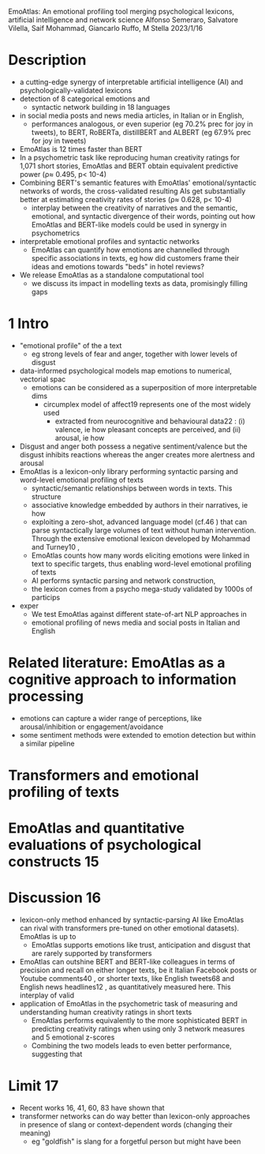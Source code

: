 EmoAtlas: An emotional profiling tool
  merging psychological lexicons, artificial intelligence and network science
Alfonso Semeraro, Salvatore Vilella, Saif Mohammad, Giancarlo Ruffo, M Stella
2023/1/16

# Description

* a cutting-edge synergy of interpretable artificial intelligence (AI) and
  psychologically-validated lexicons
* detection of 8 categorical emotions and
  * syntactic network building in 18 languages
* in social media posts and news media articles, in Italian or in English,
  * performances analogous, or even superior (eg 70.2% prec for joy in tweets),
    to BERT, RoBERTa, distillBERT and ALBERT (eg 67.9% prec for joy in tweets)
* EmoAtlas is 12 times faster than BERT
* In a psychometric task like reproducing human creativity ratings for 1,071
  short stories, EmoAtlas and BERT obtain equivalent predictive power
  (ρ≈ 0.495, p< 10-4)
* Combining BERT's semantic features with
  EmoAtlas' emotional/syntactic networks of words,
  the cross-validated resulting AIs get substantially better at estimating
  creativity rates of stories (ρ≈ 0.628, p< 10-4)
  * interplay between the creativity of narratives and the semantic, emotional,
    and syntactic divergence of their words, pointing out how
    EmoAtlas and BERT-like models could be used in synergy in psychometrics
* interpretable emotional profiles and syntactic networks
  * EmoAtlas can quantify how emotions are channelled through specific
    associations in texts, eg how did customers frame their ideas and emotions
    towards "beds" in hotel reviews?
* We release EmoAtlas as a standalone computational tool 
  * we discuss its impact in modelling texts as data, promisingly filling gaps

# 1 Intro

* "emotional profile" of the a text
  * eg strong levels of fear and anger, together with lower levels of disgust
* data-informed psychological models map emotions to numerical, vectorial spac
  * emotions can be considered as a superposition of more interpretable dims
    * circumplex model of affect19 represents one of the most widely used
      * extracted from neurocognitive and behavioural data22 : (i) valence,
        ie how pleasant concepts are perceived, and (ii) arousal, ie how
* Disgust and anger both possess a negative sentiment/valence but the disgust
  inhibits reactions whereas the anger creates more alertness and arousal
* EmoAtlas is a lexicon-only library performing syntactic parsing and
  word-level emotional profiling of texts
  * syntactic/semantic relationships between words in texts. This structure
  * associative knowledge embedded by authors in their narratives, ie how
  * exploiting a zero-shot, advanced language model (cf.46 ) that can parse
    syntactically large volumes of text without human intervention. Through the
    extensive emotional lexicon developed by Mohammad and Turney10 ,
  * EmoAtlas counts how many words eliciting emotions were linked in text to
    specific targets, thus enabling word-level emotional profiling of texts
  * AI performs syntactic parsing and network construction,
  * the lexicon comes from a psycho mega-study validated by 1000s of particips
* exper
  * We test EmoAtlas against different state-of-art NLP approaches in
  * emotional profiling of news media and social posts in Italian and English

# Related literature: EmoAtlas as a cognitive approach to information processing

* emotions can capture a wider range of perceptions, like
  arousal/inhibition or engagement/avoidance
* some sentiment methods were extended to emotion detection
  but within a similar pipeline

# Transformers and emotional profiling of texts

# EmoAtlas and quantitative evaluations of psychological constructs 15

# Discussion 16

* lexicon-only method enhanced by syntactic-parsing AI like EmoAtlas can rival
  with transformers pre-tuned on other emotional datasets). EmoAtlas is up to
  * EmoAtlas supports emotions like trust, anticipation and disgust
    that are rarely supported by transformers
* EmoAtlas can outshine BERT and BERT-like colleagues in terms of precision and
  recall on either longer texts, be it Italian Facebook posts or Youtube
  comments40 , or shorter texts, like English tweets68 and English news
  headlines12 , as quantitatively measured here. This interplay of valid
* application of EmoAtlas in the psychometric task of measuring and
  understanding human creativity ratings in short texts
  * EmoAtlas performs equivalently to the more sophisticated BERT in predicting
    creativity ratings when using only 3 network measures and 5 emotional
    z-scores
  * Combining the two models leads to even better performance, suggesting that

# Limit 17

* Recent works 16, 41, 60, 83 have shown that
* transformer networks can do way better than lexicon-only approaches in
  presence of slang or context-dependent words (changing their meaning)
  * eg "goldfish" is slang for a forgetful person but might have been
